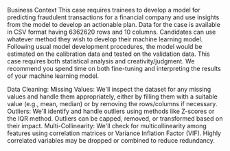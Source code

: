 Business Context
This case requires trainees to develop a model for predicting fraudulent transactions for a 
financial company and use insights from the model to develop an actionable plan. Data for the 
case is available in CSV format having 6362620 rows and 10 columns.
Candidates can use whatever method they wish to develop their machine learning model. 
Following usual model development procedures, the model would be estimated on the 
calibration data and tested on the validation data. This case requires both statistical analysis and 
creativity/judgment. We recommend you spend time on both fine-tuning and interpreting the 
results of your machine learning model.

 Data Cleaning:
Missing Values: We'll inspect the dataset for any missing values and handle them appropriately, either by filling them with a suitable value (e.g., mean, median) or by removing the rows/columns if necessary.
Outliers: We'll identify and handle outliers using methods like Z-scores or the IQR method. Outliers can be capped, removed, or transformed based on their impact.
Multi-Collinearity: We'll check for multicollinearity among features using correlation matrices or Variance Inflation Factor (VIF). Highly correlated variables may be dropped or combined to reduce redundancy.
